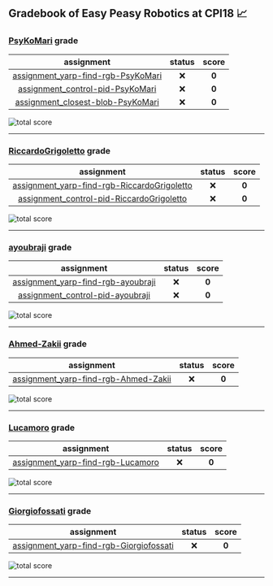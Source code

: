 ## Gradebook of Easy Peasy Robotics at CPI18 :chart_with_upwards_trend:

### [**PsyKoMari**](https://github.com/PsyKoMari) grade

| assignment | status | score |
|    :--:    |  :--:  | :--:  |
| [assignment_yarp-find-rgb-PsyKoMari](https://github.com/easy-peasy-robotics/assignment_yarp-find-rgb-PsyKoMari) | :x: | **0** |
| [assignment_control-pid-PsyKoMari](https://github.com/easy-peasy-robotics/assignment_control-pid-PsyKoMari) | :x: | **0** |
| [assignment_closest-blob-PsyKoMari](https://github.com/easy-peasy-robotics/assignment_closest-blob-PsyKoMari) | :x: | **0** |

![total score](https://img.shields.io/badge/total_score-0-orange.svg?style=flat-square)

---


### [**RiccardoGrigoletto**](https://github.com/RiccardoGrigoletto) grade

| assignment | status | score |
|    :--:    |  :--:  | :--:  |
| [assignment_yarp-find-rgb-RiccardoGrigoletto](https://github.com/easy-peasy-robotics/assignment_yarp-find-rgb-RiccardoGrigoletto) | :x: | **0** |
| [assignment_control-pid-RiccardoGrigoletto](https://github.com/easy-peasy-robotics/assignment_control-pid-RiccardoGrigoletto) | :x: | **0** |

![total score](https://img.shields.io/badge/total_score-0-orange.svg?style=flat-square)

---


### [**ayoubraji**](https://github.com/ayoubraji) grade

| assignment | status | score |
|    :--:    |  :--:  | :--:  |
| [assignment_yarp-find-rgb-ayoubraji](https://github.com/easy-peasy-robotics/assignment_yarp-find-rgb-ayoubraji) | :x: | **0** |
| [assignment_control-pid-ayoubraji](https://github.com/easy-peasy-robotics/assignment_control-pid-ayoubraji) | :x: | **0** |

![total score](https://img.shields.io/badge/total_score-0-orange.svg?style=flat-square)

---


### [**Ahmed-Zakii**](https://github.com/Ahmed-Zakii) grade

| assignment | status | score |
|    :--:    |  :--:  | :--:  |
| [assignment_yarp-find-rgb-Ahmed-Zakii](https://github.com/easy-peasy-robotics/assignment_yarp-find-rgb-Ahmed-Zakii) | :x: | **0** |

![total score](https://img.shields.io/badge/total_score-0-orange.svg?style=flat-square)

---


### [**Lucamoro**](https://github.com/Lucamoro) grade

| assignment | status | score |
|    :--:    |  :--:  | :--:  |
| [assignment_yarp-find-rgb-Lucamoro](https://github.com/easy-peasy-robotics/assignment_yarp-find-rgb-Lucamoro) | :x: | **0** |

![total score](https://img.shields.io/badge/total_score-0-orange.svg?style=flat-square)

---


### [**Giorgiofossati**](https://github.com/Giorgiofossati) grade

| assignment | status | score |
|    :--:    |  :--:  | :--:  |
| [assignment_yarp-find-rgb-Giorgiofossati](https://github.com/easy-peasy-robotics/assignment_yarp-find-rgb-Giorgiofossati) | :x: | **0** |

![total score](https://img.shields.io/badge/total_score-0-orange.svg?style=flat-square)

---

